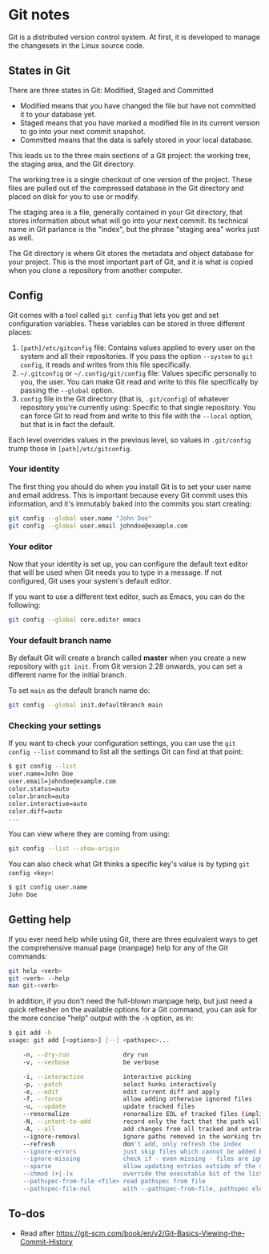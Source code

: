 # Git notes

Git is a distributed version control system.
At first, it is developed to manage the changesets in the Linux source code.

## States in Git

There are three states in Git: Modified, Staged and Committed

- Modified means that you have changed the file but have not committed it to your database yet.
- Staged means that you have marked a modified file in its current version to go into your next commit snapshot.
- Committed means that the data is safely stored in your local database.

This leads us to the three main sections of a Git project: the working tree, the staging area, and the Git directory.

The working tree is a single checkout of one version of the project. These files are pulled out of the compressed database in the Git directory and placed on disk for you to use or modify.

The staging area is a file, generally contained in your Git directory, that stores information about what will go into your next commit. Its technical name in Git parlance is the "index", but the phrase "staging area" works just as well.

The Git directory is where Git stores the metadata and object database for your project. This is the most important part of Git, and it is what is copied when you clone a repository from another computer.

## Config

Git comes with a tool called `git config` that lets you get and set configuration variables.
These variables can be stored in three different places:

1. `[path]/etc/gitconfig` file: Contains values applied to every user on the system and all their repositories. If you pass the option `--system` to `git config`, it reads and writes from this file specifically.
2. `~/.gitconfig` or `~/.config/git/config` file: Values specific personally to you, the user. You can make Git read and write to this file specifically by passing the `--global` option.
3. `config` file in the Git directory (that is, `.git/config`) of whatever repository you're currently using: Specific to that single repository. You can force Git to read from and write to this file with the `--local` option, but that is in fact the default.

Each level overrides values in the previous level, so values in `.git/config` trump those in `[path]/etc/gitconfig`.

### Your identity

The first thing you should do when you install Git is to set your user name and email address. This is important because every Git commit uses this information, and it's immutably baked into the commits you start creating:

```sh
git config --global user.name "John Doe"
git config --global user.email johndoe@example.com
```

### Your editor

Now that your identity is set up, you can configure the default text editor that will be used when Git needs you to type in a message. If not configured, Git uses your system's default editor.

If you want to use a different text editor, such as Emacs, you can do the following:

```sh
git config --global core.editor emacs
```

### Your default branch name

By default Git will create a branch called **master** when you create a new repository with `git init`. From Git version 2.28 onwards, you can set a different name for the initial branch.

To set `main` as the default branch name do:

```sh
git config --global init.defaultBranch main
```

### Checking your settings

If you want to check your configuration settings, you can use the `git config --list` command to list all the settings Git can find at that point:

```sh
$ git config --list
user.name=John Doe
user.email=johndoe@example.com
color.status=auto
color.branch=auto
color.interactive=auto
color.diff=auto
...
```

You can view where they are coming from using:

```sh
git config --list --show-origin
```

You can also check what Git thinks a specific key's value is by typing `git config <key>`:

```sh
$ git config user.name
John Doe
```

## Getting help

If you ever need help while using Git, there are three equivalent ways to get the comprehensive manual page (manpage) help for any of the Git commands:

```sh
git help <verb>
git <verb> --help
man git-<verb>
```

In addition, if you don't need the full-blown manpage help, but just need a quick refresher on the available options for a Git command, you can ask for the more concise "help" output with the `-h` option, as in:

```sh
$ git add -h
usage: git add [<options>] [--] <pathspec>...

    -n, --dry-run               dry run
    -v, --verbose               be verbose

    -i, --interactive           interactive picking
    -p, --patch                 select hunks interactively
    -e, --edit                  edit current diff and apply
    -f, --force                 allow adding otherwise ignored files
    -u, --update                update tracked files
    --renormalize               renormalize EOL of tracked files (implies -u)
    -N, --intent-to-add         record only the fact that the path will be added later
    -A, --all                   add changes from all tracked and untracked files
    --ignore-removal            ignore paths removed in the working tree (same as --no-all)
    --refresh                   don't add, only refresh the index
    --ignore-errors             just skip files which cannot be added because of errors
    --ignore-missing            check if - even missing - files are ignored in dry run
    --sparse                    allow updating entries outside of the sparse-checkout cone
    --chmod (+|-)x              override the executable bit of the listed files
    --pathspec-from-file <file> read pathspec from file
    --pathspec-file-nul         with --pathspec-from-file, pathspec elements are separated with NUL character
```

## To-dos

- Read after https://git-scm.com/book/en/v2/Git-Basics-Viewing-the-Commit-History
